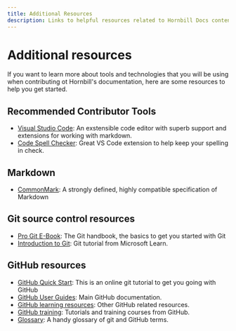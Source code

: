 ```yaml
---
title: Additional Resources
description: Links to helpful resources related to Hornbill Docs content development
---
```

# Additional resources

If you want to learn more about tools and technologies that you will be using when contributing ot Hornbill's documentation, here are some resources to help you get started. 

## Recommended Contributor Tools

 - [Visual Studio Code](https://code.visualstudio.com/): An exstensible code editor with superb support and extensions for working with markdown. 
 - [Code Spell Checker](https://marketplace.visualstudio.com/items?itemName=streetsidesoftware.code-spell-checker): Great VS Code extension to help keep your spelling in check.

## Markdown

- [CommonMark](https://commonmark.org/): A strongly defined, highly compatible specification of Markdown

## Git source control resources

- [Pro Git E-Book](https://git-scm.com/book/en/v2): The Git handbook, the basics to get you started with Git
- [Introduction to Git](https://learn.microsoft.com/en-us/training/modules/intro-to-git/): Git tutorial from Microsoft Learn.

## GitHub resources

- [GitHub Quick Start](https://docs.github.com/en/get-started/quickstart/set-up-git): This is an online git tutorial to get you going with GitHub
- [GitHub User Guides](https://guides.github.com/): Main GitHub documentation.
- [GitHub learning resources](https://help.github.com/articles/git-and-github-learning-resources/): Other GitHub related resources.
- [GitHub training](https://services.github.com/training/): Tutorials and training courses from GitHub.
- [Glossary](https://help.github.com/articles/github-glossary): A handy glossary of git and GitHub terms.
